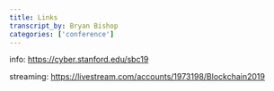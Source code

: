 ```yaml
---
title: Links
transcript_by: Bryan Bishop
categories: ['conference']
---
```


info: <https://cyber.stanford.edu/sbc19>

streaming: <https://livestream.com/accounts/1973198/Blockchain2019>
